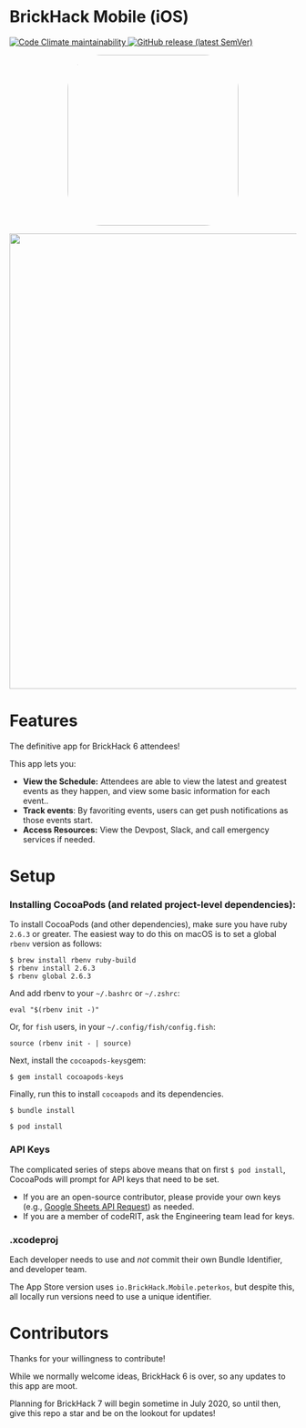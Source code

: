 # BrickHack Mobile (iOS)


<div style="display: inline">

<a href="https://codeclimate.com/github/codeRIT/brickhack-mobile-ios">
	<img alt="Code Climate maintainability" src="https://img.shields.io/codeclimate/maintainability/codeRIT/brickhack-mobile-ios" />
</a>

<a href="https://apps.apple.com/us/app/brickhack-6/id1497794078?mt=8">
	<img alt="GitHub release (latest SemVer)" src="https://img.shields.io/github/v/release/codeRIT/brickhack-mobile-ios" />
</a>
</div>

<p align="center">
	<img src=".github/appicon.jpg" width="300px" style="border-radius: 20%"/>
</p>

<p align="center">
	<img src=".github/screenshots.jpg" width="800px" />
</p>

# Features 

The definitive app for BrickHack 6 attendees!

This app lets you:

* **View the Schedule:** Attendees are able to view the latest and greatest events as they happen, and view some basic information for each event..
* **Track events**: By favoriting events, users can get push notifications as those events start.
* **Access Resources:** View the Devpost, Slack, and call emergency services if needed.


# Setup

### Installing CocoaPods (and related project-level dependencies):

To install CocoaPods (and other dependencies), make sure you have ruby `2.6.3` or greater. The easiest way to do this on macOS is to set a global `rbenv` version as follows:
```
$ brew install rbenv ruby-build
$ rbenv install 2.6.3
$ rbenv global 2.6.3
```

And add rbenv to your `~/.bashrc` or `~/.zshrc`:
```
eval "$(rbenv init -)"
```
Or, for `fish` users, in your `~/.config/fish/config.fish`:
```
source (rbenv init - | source)
```
Next, install the `cocoapods-keys`gem:
```
$ gem install cocoapods-keys
```

Finally, run this to install `cocoapods` and its dependencies. 

```
$ bundle install
```
```
$ pod install
```

### API Keys

The complicated series of steps above means that on first `$ pod install`, CocoaPods will prompt for API keys that need to be set. 

- If you are an open-source contributor, please provide your own keys (e.g., [Google Sheets API Request](https://developers.google.com/sheets/api/guides/authorizing#APIKey)) as needed.
- If you are a member of codeRIT, ask the Engineering team lead for keys.

### .xcodeproj

Each developer needs to use and _not_ commit their own Bundle Identifier, and developer team. 

The App Store version uses `io.BrickHack.Mobile.peterkos`, but despite this, all locally run versions need to use a unique identifier. 


# Contributors

Thanks for your willingness to contribute!

While we normally welcome ideas, BrickHack 6 is over, so any updates to this app are moot.

Planning for BrickHack 7 will begin sometime in July 2020, so until then, give this repo a star and be on the lookout for updates!
